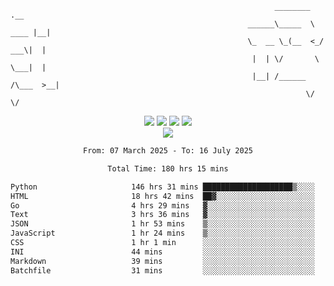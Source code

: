 ```
                                                           ________        .__ 
                                                     ______\_____  \  ____ |__|
                                                     \_  __ \_(__  <_/ ___\|  |
                                                      |  | \/       \  \___|  |
                                                      |__| /______  /\___  >__|
                                                                  \/     \/    
```

<div align="center">
  <img src="https://komarev.com/ghpvc/?username=r3ci&label=Profile%20views&color=000000&style=for-the-badge"/>
  <img src="https://img.shields.io/github/followers/R3CI?color=black&style=for-the-badge&logo=github&label=Follows"/>
  <img src="https://img.shields.io/github/stars/R3CI?color=black&style=for-the-badge&logo=github&label=Stars"/>
 
  <img src="https://github-widgetbox.vercel.app/api/profile?username=R3CI&data=followers,repositories,stars,commits&theme=rgb">
  <br>

  <img src="https://github-widgetbox.vercel.app/api/skills?languages=python,go,json&theme=rgb&includeNames=true">
  <br>
  
</p>

<!--START_SECTION:waka-->

```txt
From: 07 March 2025 - To: 16 July 2025

Total Time: 180 hrs 15 mins

Python                     146 hrs 31 mins ████████████████████▒░░░░   81.11 %
HTML                       18 hrs 42 mins  ██▓░░░░░░░░░░░░░░░░░░░░░░   10.36 %
Go                         4 hrs 29 mins   ▓░░░░░░░░░░░░░░░░░░░░░░░░   02.49 %
Text                       3 hrs 36 mins   ▓░░░░░░░░░░░░░░░░░░░░░░░░   02.00 %
JSON                       1 hr 53 mins    ▒░░░░░░░░░░░░░░░░░░░░░░░░   01.04 %
JavaScript                 1 hr 24 mins    ▒░░░░░░░░░░░░░░░░░░░░░░░░   00.78 %
CSS                        1 hr 1 min      ░░░░░░░░░░░░░░░░░░░░░░░░░   00.57 %
INI                        44 mins         ░░░░░░░░░░░░░░░░░░░░░░░░░   00.41 %
Markdown                   39 mins         ░░░░░░░░░░░░░░░░░░░░░░░░░   00.36 %
Batchfile                  31 mins         ░░░░░░░░░░░░░░░░░░░░░░░░░   00.29 %
```

<!--END_SECTION:waka-->
